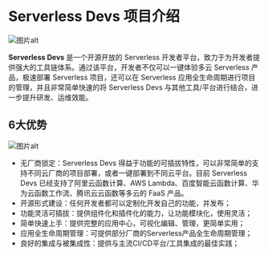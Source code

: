 # Serverless Devs 项目介绍

![图片alt](https://serverless-article-picture.oss-cn-hangzhou.aliyuncs.com/1635390357469_20211028030558116850.png)

**Serverless Devs** 是一个开源开放的 Serverless 开发者平台，致力于为开发者提供强大的工具链体系。通过该平台，开发者不仅可以一键体验多云 Serverless 产品，极速部署 Serverless 项目，还可以在 Serverless 应用全生命周期进行项目的管理，并且非常简单快速的将 Serverless Devs 与其他工具/平台进行结合，进一步提升研发、运维效能。


## 6大优势

![图片alt](https://serverless-article-picture.oss-cn-hangzhou.aliyuncs.com/1635319587379_20211027072627561648.png)

- 无厂商锁定：Serverless Devs 得益于功能的可插拔特性，可以非常简单的支持不同云厂商的项目部署，或者一键部署到不同云平台。目前 Serverless Devs 已经支持了阿里云函数计算、AWS Lambda、百度智能云函数计算、华为云函数工作流、腾讯云云函数等多云的 FaaS 产品。
- 开源形式建设：任何开发者都可以定制化开发自己的功能，并发布；
- 功能灵活可插拔：提供组件化和插件化的能力，让功能模块化，使用灵活；
- 简单快速上手：提供完整的应用中心，可视化编辑、管理，更简单实用；
- 应用全生命周期管理：可提供部分厂商的Serverless产品全生命周期管理；
- 良好的集成与被集成性：提供与主流CI/CD平台/工具集成的最佳实践；
